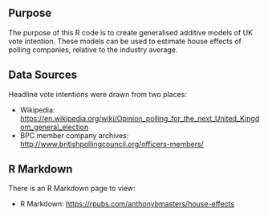 ## Purpose
The purpose of this R code is to create generalised additive models of UK vote intention.
These models can be used to estimate house effects of polling companies, relative to the industry average.

## Data Sources
Headline vote intentions were drawn from two places:
- Wikipedia: https://en.wikipedia.org/wiki/Opinion_polling_for_the_next_United_Kingdom_general_election
- BPC member company archives: http://www.britishpollingcouncil.org/officers-members/

## R Markdown
There is an R Markdown page to view:
- R Markdown: https://rpubs.com/anthonybmasters/house-effects
